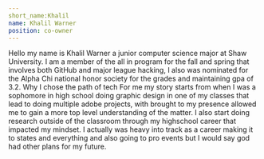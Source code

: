 ```yaml
---
short_name:Khalil
name: Khalil Warner
position: co-owner
---
```

Hello my name is Khalil Warner a junior computer science major at Shaw University. I am a member of the all in program for the fall and spring that involves both GitHub and major league hacking, I also was nominated for the Alpha Chi national honor society for the grades and maintaining gpa of 3.2.
Why I chose the path of tech For me my story starts from when I was a sophomore in high school doing graphic design in one of my classes that lead to doing multiple adobe projects, with brought to my presence allowed me to gain a more top level understanding of the matter. I also start doing research outside of the classroom through my highschool career that impacted my mindset. I actually was heavy into track as a career making it to states and everything and also going to pro events but I would say god had other plans for my future.
